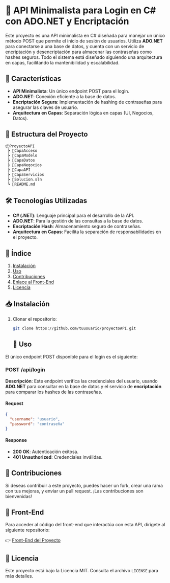 # 🔐 API Minimalista para Login en C# con ADO.NET y Encriptación

Este proyecto es una API minimalista en C# diseñada para manejar un único método POST que permite el inicio de sesión de usuarios. Utiliza **ADO.NET** para conectarse a una base de datos, y cuenta con un servicio de encriptación y desencriptación para almacenar las contraseñas como hashes seguros. Todo el sistema está diseñado siguiendo una arquitectura en capas, facilitando la mantenibilidad y escalabilidad.

## 🚀 Características

- **API Minimalista**: Un único endpoint POST para el login.
- **ADO.NET**: Conexión eficiente a la base de datos.
- **Encriptación Segura**: Implementación de hashing de contraseñas para asegurar las claves de usuario.
- **Arquitectura en Capas**: Separación lógica en capas (UI, Negocios, Datos).

## 📁 Estructura del Proyecto

```bash
📦ProyectoAPI
 ┣ 📂CapaAcceso
 ┣ 📂CapaModelo
 ┣ 📂CapaDatos
 ┣ 📂CapaNegocios
 ┣ 📂CapaAPI
 ┣ 📂CapaServicios
 ┣ 📜Solucion.sln
 ┗ 📜README.md
```
## 🛠️ Tecnologías Utilizadas

- **C# (.NET)**: Lenguaje principal para el desarrollo de la API.
- **ADO.NET**: Para la gestión de las consultas a la base de datos.
- **Encriptación Hash**: Almacenamiento seguro de contraseñas.
- **Arquitectura en Capas**: Facilita la separación de responsabilidades en el proyecto.

## 🔗 Índice

1. [Instalación](#instalación)
2. [Uso](#uso)
3. [Contribuciones](#contribuciones)
4. [Enlace al Front-End](#front-end)
5. [Licencia](#licencia)

## 📥 Instalación

1. Clonar el repositorio:
   ```bash
   git clone https://github.com/tuusuario/proyectoAPI.git
   ```
   ## 🚀 Uso

El único endpoint POST disponible para el login es el siguiente:

### POST /api/login

**Descripción**: Este endpoint verifica las credenciales del usuario, usando **ADO.NET** para consultar en la base de datos y el servicio de **encriptación** para comparar los hashes de las contraseñas.

#### Request

```json
{
  "username": "usuario",
  "password": "contraseña"
}
```
#### Response

- **200 OK**: Autenticación exitosa.
- **401 Unauthorized**: Credenciales inválidas.

## 🤝 Contribuciones

Si deseas contribuir a este proyecto, puedes hacer un fork, crear una rama con tus mejoras, y enviar un pull request. ¡Las contribuciones son bienvenidas!

## 🎨 Front-End

Para acceder al código del front-end que interactúa con esta API, dirígete al siguiente repositorio:

👉 [Front-End del Proyecto](https://github.com/JonaDevnet/UI-Winforms-GunaUI2-For-Login)

## 📜 Licencia

Este proyecto está bajo la Licencia MIT. Consulta el archivo `LICENSE` para más detalles.



